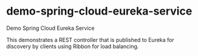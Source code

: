 # demo-spring-cloud-eureka-service
Demo Spring Cloud Eureka Service

This demonstrates a REST controller that is published to Eureka for discovery by clients using Ribbon for load balancing.
